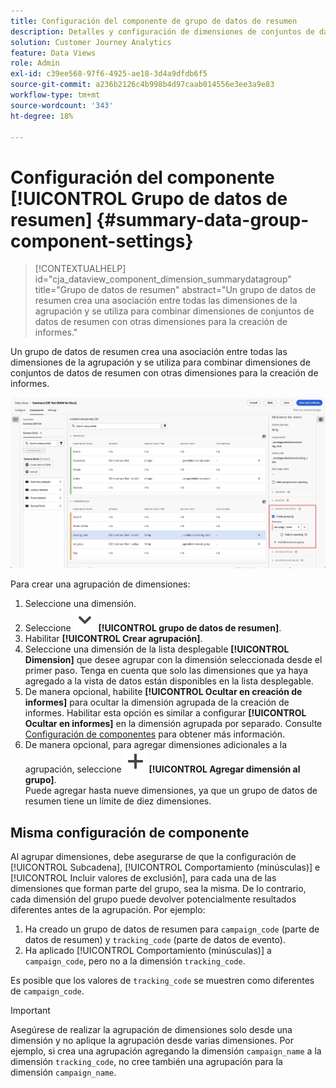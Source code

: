 ```yaml
---
title: Configuración del componente de grupo de datos de resumen
description: Detalles y configuración de dimensiones de conjuntos de datos para garantizar que puede informar correctamente sobre los datos de resumen.
solution: Customer Journey Analytics
feature: Data Views
role: Admin
exl-id: c39ee568-97f6-4925-ae18-3d4a9dfdb6f5
source-git-commit: a236b2126c4b998b4d97caab014556e3ee3a9e83
workflow-type: tm+mt
source-wordcount: '343'
ht-degree: 18%

---
```


# Configuración del componente [!UICONTROL Grupo de datos de resumen] {#summary-data-group-component-settings}

<!-- markdownlint-disable MD034 -->

>[!CONTEXTUALHELP]
>id="cja_dataview_component_dimension_summarydatagroup"
>title="Grupo de datos de resumen"
>abstract="Un grupo de datos de resumen crea una asociación entre todas las dimensiones de la agrupación y se utiliza para combinar dimensiones de conjuntos de datos de resumen con otras dimensiones para la creación de informes."

<!-- markdownlint-enable MD034 -->


Un grupo de datos de resumen crea una asociación entre todas las dimensiones de la agrupación y se utiliza para combinar dimensiones de conjuntos de datos de resumen con otras dimensiones para la creación de informes.

![Configuración del componente de grupo de datos de resumen](/help/data-views/assets/summary-data-group.png)

Para crear una agrupación de dimensiones:

1. Seleccione una dimensión.
1. Seleccione ![ChevronDown](/help/assets/icons/ChevronDown.svg) **[!UICONTROL grupo de datos de resumen]**.
1. Habilitar **[!UICONTROL Crear agrupación]**.
1. Seleccione una dimensión de la lista desplegable **[!UICONTROL Dimension]** que desee agrupar con la dimensión seleccionada desde el primer paso. Tenga en cuenta que solo las dimensiones que ya haya agregado a la vista de datos están disponibles en la lista desplegable.
1. De manera opcional, habilite **[!UICONTROL Ocultar en creación de informes]** para ocultar la dimensión agrupada de la creación de informes. Habilitar esta opción es similar a configurar **[!UICONTROL Ocultar en informes]** en la dimensión agrupada por separado. Consulte [Configuración de componentes](overview.md) para obtener más información.
1. De manera opcional, para agregar dimensiones adicionales a la agrupación, seleccione ![Agregar](/help/assets/icons/Add.svg) **[!UICONTROL Agregar dimensión al grupo]**.<br/>Puede agregar hasta nueve dimensiones, ya que un grupo de datos de resumen tiene un límite de diez dimensiones.

## Misma configuración de componente

Al agrupar dimensiones, debe asegurarse de que la configuración de [!UICONTROL Subcadena], [!UICONTROL Comportamiento (minúsculas)] e [!UICONTROL Incluir valores de exclusión], para cada una de las dimensiones que forman parte del grupo, sea la misma. De lo contrario, cada dimensión del grupo puede devolver potencialmente resultados diferentes antes de la agrupación.
Por ejemplo:

1. Ha creado un grupo de datos de resumen para `campaign_code` (parte de datos de resumen) y `tracking_code` (parte de datos de evento).
1. Ha aplicado [!UICONTROL Comportamiento (minúsculas)] a `campaign_code`, pero no a la dimensión `tracking_code`.

Es posible que los valores de `tracking_code` se muestren como diferentes de `campaign_code`.

>[!IMPORTANT]
>
>Asegúrese de realizar la agrupación de dimensiones solo desde una dimensión y no aplique la agrupación desde varias dimensiones. Por ejemplo, si crea una agrupación agregando la dimensión `campaign_name` a la dimensión `tracking_code`, no cree también una agrupación para la dimensión `campaign_name`.
>
